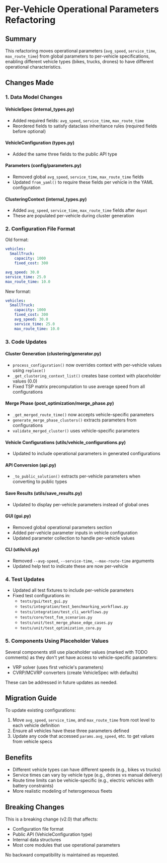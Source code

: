 # Per-Vehicle Operational Parameters Refactoring

## Summary

This refactoring moves operational parameters (`avg_speed`, `service_time`, `max_route_time`) from global parameters to per-vehicle specifications, enabling different vehicle types (bikes, trucks, drones) to have different operational characteristics.

## Changes Made

### 1. Data Model Changes

#### VehicleSpec (internal_types.py)
- Added required fields: `avg_speed`, `service_time`, `max_route_time`
- Reordered fields to satisfy dataclass inheritance rules (required fields before optional)

#### VehicleConfiguration (types.py)
- Added the same three fields to the public API type

#### Parameters (config/parameters.py)
- Removed global `avg_speed`, `service_time`, `max_route_time` fields
- Updated `from_yaml()` to require these fields per vehicle in the YAML configuration

#### ClusteringContext (internal_types.py)
- Added `avg_speed`, `service_time`, `max_route_time` fields after `depot`
- These are populated per-vehicle during cluster generation

### 2. Configuration File Format

Old format:
```yaml
vehicles:
  SmallTruck:
    capacity: 1000
    fixed_cost: 300

avg_speed: 30.0
service_time: 25.0
max_route_time: 10.0
```

New format:
```yaml
vehicles:
  SmallTruck:
    capacity: 1000
    fixed_cost: 300
    avg_speed: 30.0
    service_time: 25.0
    max_route_time: 10.0
```

### 3. Code Updates

#### Cluster Generation (clustering/generator.py)
- `process_configuration()` now overrides context with per-vehicle values using `replace()`
- `_get_clustering_context_list()` creates base context with placeholder values (0.0)
- Fixed TSP matrix precomputation to use average speed from all configurations

#### Merge Phase (post_optimization/merge_phase.py)
- `_get_merged_route_time()` now accepts vehicle-specific parameters
- `generate_merge_phase_clusters()` extracts parameters from configurations
- `validate_merged_cluster()` uses vehicle-specific parameters

#### Vehicle Configurations (utils/vehicle_configurations.py)
- Updated to include operational parameters in generated configurations

#### API Conversion (api.py)
- `_to_public_solution()` extracts per-vehicle parameters when converting to public types

#### Save Results (utils/save_results.py)
- Updated to display per-vehicle parameters instead of global ones

#### GUI (gui.py)
- Removed global operational parameters section
- Added per-vehicle parameter inputs in vehicle configuration
- Updated parameter collection to handle per-vehicle values

#### CLI (utils/cli.py)
- Removed `--avg-speed`, `--service-time`, `--max-route-time` arguments
- Updated help text to indicate these are now per-vehicle

### 4. Test Updates

- Updated all test fixtures to include per-vehicle parameters
- Fixed test configurations in:
  - `tests/gui/test_gui.py`
  - `tests/integration/test_benchmarking_workflows.py`
  - `tests/integration/test_cli_workflows.py`
  - `tests/core/test_fsm_scenarios.py`
  - `tests/unit/test_merge_phase_edge_cases.py`
  - `tests/unit/test_optimization_core.py`

### 5. Components Using Placeholder Values

Several components still use placeholder values (marked with TODO comments) as they don't yet have access to vehicle-specific parameters:
- VRP solver (uses first vehicle's parameters)
- CVRP/MCVRP converters (create VehicleSpec with defaults)

These can be addressed in future updates as needed.

## Migration Guide

To update existing configurations:

1. Move `avg_speed`, `service_time`, and `max_route_time` from root level to each vehicle definition
2. Ensure all vehicles have these three parameters defined
3. Update any code that accessed `params.avg_speed`, etc. to get values from vehicle specs

## Benefits

- Different vehicle types can have different speeds (e.g., bikes vs trucks)
- Service times can vary by vehicle type (e.g., drones vs manual delivery)
- Route time limits can be vehicle-specific (e.g., electric vehicles with battery constraints)
- More realistic modeling of heterogeneous fleets

## Breaking Changes

This is a breaking change (v2.0) that affects:
- Configuration file format
- Public API (VehicleConfiguration type)
- Internal data structures
- Most core modules that use operational parameters

No backward compatibility is maintained as requested. 